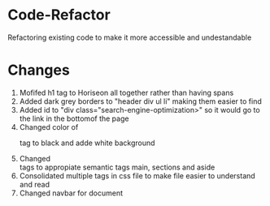 # Code-Refactor

Refactoring existing code to make it more accessible and undestandable

# Changes

1. Mofifed h1 tag to Horiseon all together rather than having spans
2. Added dark grey borders to "header div ul li" making them easier to find
3. Added id to "div class="search-engine-optimization>" so it would go to the link in the bottomof the page
4. Changed color of <p> <a> tag to black and adde white background
5. Changed <div> tags to appropiate semantic tags main, sections and aside
6. Consolidated multiple tags in css file to make file easier to understand and read
7. Changed navbar for document